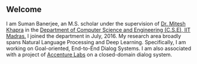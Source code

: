 ## Welcome
I am Suman Banerjee, an M.S. scholar under the supervision of [Dr. Mitesh Khapra](http://www.cse.iitm.ac.in/~miteshk/) in the [Department of Computer Science and Engineering (C.S.E), IIT Madras.](http://www.cse.iitm.ac.in/) I joined the department in July, 2016. My research area broadly spans Natural Language Processing and Deep Learning. Specifically, I am working on Goal-oriented, End-to-End Dialog Systems. I am also associated with a project of [Accenture Labs](https://www.accenture.com/us-en/accenture-technology-labs-index) on a closed-domain dialog system. 
